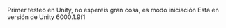 Primer testeo en Unity, no espereis gran cosa, es modo iniciación
Esta en versión de Unity 6000.1.9f1

